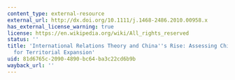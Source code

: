 ```yaml
---
content_type: external-resource
external_url: http://dx.doi.org/10.1111/j.1468-2486.2010.00958.x
has_external_license_warning: true
license: https://en.wikipedia.org/wiki/All_rights_reserved
status: ''
title: 'International Relations Theory and China''s Rise: Assessing China''s Potential
  for Territorial Expansion'
uid: 81d6765c-2090-4890-bc64-ba3c22cd6b9b
wayback_url: ''
---
```

